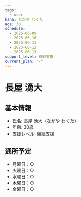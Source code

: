 ```yaml
---
tags:
  - user
kana: ながや わくた
age: 30
schedule:
  - 2025-06-09
  - 2025-06-10
  - 2025-06-11
  - 2025-06-12
  - 2025-06-13
support_level: 継続支援
current_plan: "-"
---
```


# 長屋 湧大

## 基本情報
- 氏名: 長屋 湧大（ながや わくた）
- 年齢: 30歳
- 支援レベル: 継続支援

## 通所予定
- 月曜日：○
- 火曜日：○
- 水曜日：○
- 木曜日：○
- 金曜日：○ 